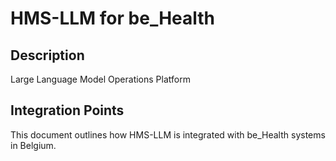 # HMS-LLM for be_Health

## Description

Large Language Model Operations Platform

## Integration Points

This document outlines how HMS-LLM is integrated with be_Health systems in Belgium.
